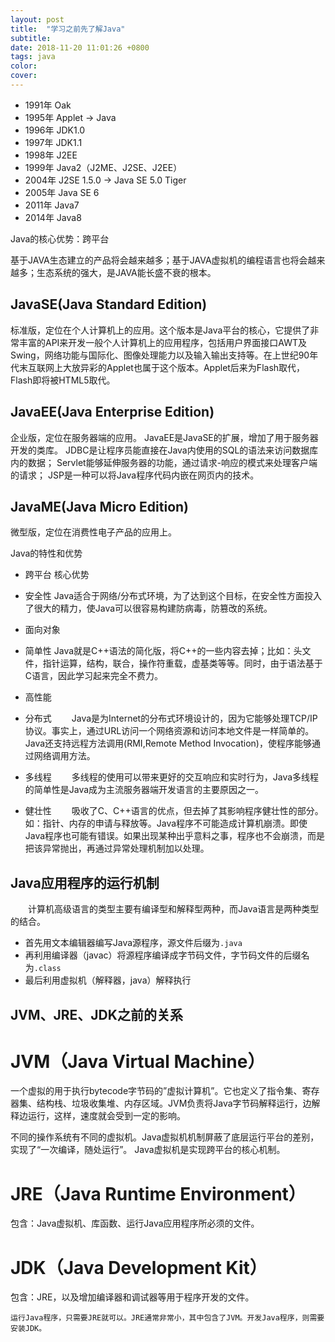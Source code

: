 ```yaml
---
layout: post
title:  "学习之前先了解Java"
subtitle:
date: 2018-11-20 11:01:26 +0800
tags: java
color:
cover:
---
```


- 1991年 Oak
- 1995年 Applet -> Java
- 1996年 JDK1.0
- 1997年 JDK1.1
- 1998年 J2EE
- 1999年 Java2（J2ME、J2SE、J2EE）
- 2004年 J2SE 1.5.0 -> Java SE 5.0 Tiger
- 2005年 Java SE 6
- 2011年 Java7
- 2014年 Java8

Java的核心优势：跨平台

基于JAVA生态建立的产品将会越来越多；基于JAVA虚拟机的编程语言也将会越来越多；生态系统的强大，是JAVA能长盛不衰的根本。



## JavaSE(Java Standard Edition)
标准版，定位在个人计算机上的应用。这个版本是Java平台的核心，它提供了非常丰富的API来开发一般个人计算机上的应用程序，包括用户界面接口AWT及Swing，网络功能与国际化、图像处理能力以及输入输出支持等。在上世纪90年代末互联网上大放异彩的Applet也属于这个版本。Applet后来为Flash取代，Flash即将被HTML5取代。

## JavaEE(Java Enterprise Edition)
企业版，定位在服务器端的应用。
JavaEE是JavaSE的扩展，增加了用于服务器开发的类库。
JDBC是让程序员能直接在Java内使用的SQL的语法来访问数据库内的数据；
Servlet能够延伸服务器的功能，通过请求-响应的模式来处理客户端的请求；
JSP是一种可以将Java程序代码内嵌在网页内的技术。

## JavaME(Java Micro Edition)
微型版，定位在消费性电子产品的应用上。

Java的特性和优势

- 跨平台
核心优势

- 安全性
Java适合于网络/分布式环境，为了达到这个目标，在安全性方面投入了很大的精力，使Java可以很容易构建防病毒，防篡改的系统。

- 面向对象

- 简单性
Java就是C++语法的简化版，将C++的一些内容去掉；比如：头文件，指针运算，结构，联合，操作符重载，虚基类等等。同时，由于语法基于C语言，因此学习起来完全不费力。

- 高性能

- 分布式
　　Java是为Internet的分布式环境设计的，因为它能够处理TCP/IP协议。事实上，通过URL访问一个网络资源和访问本地文件是一样简单的。Java还支持远程方法调用(RMI,Remote Method Invocation)，使程序能够通过网络调用方法。

- 多线程
　　多线程的使用可以带来更好的交互响应和实时行为，Java多线程的简单性是Java成为主流服务器端开发语言的主要原因之一。

- 健壮性
　　吸收了C、C++语言的优点，但去掉了其影响程序健壮性的部分。如：指针、内存的申请与释放等。Java程序不可能造成计算机崩溃。即使Java程序也可能有错误。如果出现某种出乎意料之事，程序也不会崩溃，而是把该异常抛出，再通过异常处理机制加以处理。

## Java应用程序的运行机制

　　计算机高级语言的类型主要有编译型和解释型两种，而Java语言是两种类型的结合。

- 首先用文本编辑器编写Java源程序，源文件后缀为`.java`
- 再利用编译器（javac）将源程序编译成字节码文件，字节码文件的后缀名为`.class`
- 最后利用虚拟机（解释器，java）解释执行



## JVM、JRE、JDK之前的关系

# JVM（Java Virtual Machine）
一个虚拟的用于执行bytecode字节码的”虚拟计算机”。它也定义了指令集、寄存器集、结构栈、垃圾收集堆、内存区域。JVM负责将Java字节码解释运行，边解释边运行，这样，速度就会受到一定的影响。

不同的操作系统有不同的虚拟机。Java虚拟机机制屏蔽了底层运行平台的差别，实现了“一次编译，随处运行”。 Java虚拟机是实现跨平台的核心机制。

# JRE（Java Runtime Environment）
包含：Java虚拟机、库函数、运行Java应用程序所必须的文件。

# JDK（Java  Development Kit）
包含：JRE，以及增加编译器和调试器等用于程序开发的文件。

```
运行Java程序，只需要JRE就可以。JRE通常非常小，其中包含了JVM。开发Java程序，则需要安装JDK。
```








